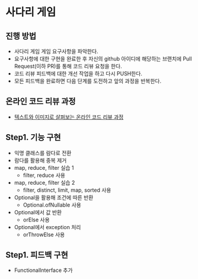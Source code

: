 # 사다리 게임
## 진행 방법
* 사다리 게임 게임 요구사항을 파악한다.
* 요구사항에 대한 구현을 완료한 후 자신의 github 아이디에 해당하는 브랜치에 Pull Request(이하 PR)를 통해 코드 리뷰 요청을 한다.
* 코드 리뷰 피드백에 대한 개선 작업을 하고 다시 PUSH한다.
* 모든 피드백을 완료하면 다음 단계를 도전하고 앞의 과정을 반복한다.

## 온라인 코드 리뷰 과정
* [텍스트와 이미지로 살펴보는 온라인 코드 리뷰 과정](https://github.com/nextstep-step/nextstep-docs/tree/master/codereview)

## Step1. 기능 구현
* 익명 클래스를 람다로 전환
* 람다를 활용해 중복 제거
* map, reduce, filter 실습 1
  * filter, reduce 사용
* map, reduce, filter 실습 2
  * filter, distinct, limit, map, sorted 사용
* Optional을 활용해 조건에 따른 반환
  * Optional.ofNullable 사용
* Optional에서 값 반환
  * orElse 사용
* Optional에서 exception 처리
  * orThrowElse 사용

## Step1. 피드백 구현
* FunctionalInterface 추가